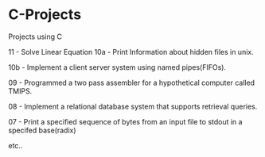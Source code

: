 C-Projects
==========

Projects using C

11 - Solve Linear Equation
10a - Print Information about hidden files in unix.

10b - Implement a client server system using named pipes(FIFOs).

09 - Programmed a two pass assembler for a hypothetical computer called TMIPS. 

08 - Implement a relational database system that supports retrieval queries.

07 - Print a specified sequence of bytes from an input file to stdout in a specifed base(radix)

etc..
